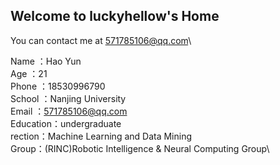 ## Welcome to luckyhellow's Home

You can contact me at [571785106@qq.com](571785106@qq.com)\

Name  ：Hao Yun\
Age     ：21\
Phone ：18530996790\
School   ：Nanjing University\
Email  ：571785106@qq.com\
Education：undergraduate\
rection：Machine Learning and Data Mining\
Group：(RINC)Robotic Intelligence & Neural Computing Group\

